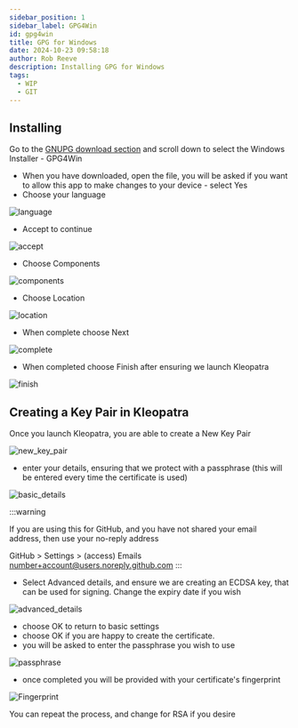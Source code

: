 ```yaml
---  
sidebar_position: 1  
sidebar_label: GPG4Win
id: gpg4win
title: GPG for Windows
date: 2024-10-23 09:58:18
author: Rob Reeve
description: Installing GPG for Windows
tags: 
  - WIP
  - GIT
---  
```


<!-- GNU GENERAL PUBLIC LICENSE: Copyright © 2024 LexTego--> 

## Installing

Go to the [GNUPG download section](https://gnupg.org/download/index.html) and scroll down to select the Windows Installer - GPG4Win

- When you have downloaded, open the file, you will be asked if you want to allow this app to make changes to your device - select Yes
- Choose your language

![language](../images/gpg4win_01_language.png)

- Accept to continue

![accept](../images/gpg4win_02_accept.png)

- Choose Components

![components](../images/gpg4win_03_components.png)

- Choose Location

![location](../images/gpg4win_04_location.png)

- When complete choose Next

![complete](../images/gpg4win_05_complete.png)

- When completed choose Finish after ensuring we launch Kleopatra

![finish](../images/gpg4win_06_finish.png)

## Creating a Key Pair in Kleopatra

Once you launch Kleopatra, you are able to create a New Key Pair

![new_key_pair](../images/kleopatra_01_create_new_key_pair.png)

- enter your details, ensuring that we protect with a passphrase (this will be entered every time the certificate is used)

![basic_details](../images/kleopatra_02_create_new_key_pair_basic_details.png)

:::warning

If you are using this for GitHub, and you have not shared your email address, then use your no-reply address

GitHub > Settings > (access) Emails
number+account@users.noreply.github.com
:::

- Select Advanced details, and ensure we are creating an ECDSA key, that can be used for signing. Change the expiry date if you wish

![advanced_details](../images/kleopatra_03_create_new_key_pair_advanced_details.png)

- choose OK to return to basic settings
- choose OK if you are happy to create the certificate.
- you will be asked to enter the passphrase you wish to use

![passphrase](../images/kleopatra_04_create_new_key_pair_passphrase.png)

- once completed you will be provided with your certificate's fingerprint 

![Fingerprint](../images/kleopatra_05_create_new_key_pair_fingerprint.png)

You can repeat the process, and change for RSA if you desire
